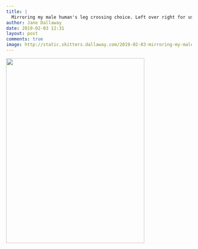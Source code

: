 ```yaml
---
title: |
  Mirroring my male human's leg crossing choice. Left over right for us!
author: Jane Dallaway
date: 2019-02-03 12:31
layout: post
comments: true
image: http://static.skitters.dallaway.com/2019-02-03-mirroring-my-male-human-s-leg-crossing-choice--left-over-right-for-us-thumb-1-IMG-0735.JPG
---
```


<div>
        <a href="http://static.skitters.dallaway.com/2019-02-03-mirroring-my-male-human-s-leg-crossing-choice--left-over-right-for-us-fullsize-1-IMG-0735.JPG">
          <img src="http://static.skitters.dallaway.com/2019-02-03-mirroring-my-male-human-s-leg-crossing-choice--left-over-right-for-us-thumb-1-IMG-0735.JPG" width="375" height="500"/>
        </a>
      </div>


  
      